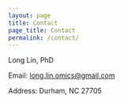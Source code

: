 ```yaml
---
layout: page
title: Contact
page_title: Contact
permalink: /contact/
---
```


Long Lin, PhD

Email: long.lin.omics@gmail.com

Address: Durham, NC 27705